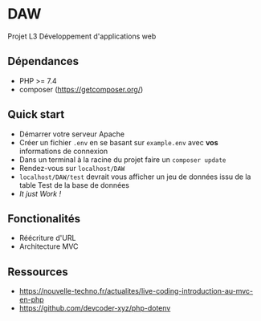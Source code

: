 # DAW
Projet L3 Développement d'applications web

## Dépendances

* PHP >= 7.4
* composer (https://getcomposer.org/)

## Quick start 

* Démarrer votre serveur Apache
* Créer un fichier `.env` en se basant sur `example.env` avec **vos** informations de connexion
* Dans un terminal à la racine du projet faire un `composer update`
* Rendez-vous sur `localhost/DAW`
* `localhost/DAW/test` devrait vous afficher un jeu de données issu de la table Test de la base de données
* *It just Work !*

## Fonctionalités 

* Réécriture d'URL
* Architecture MVC 

## Ressources 

* https://nouvelle-techno.fr/actualites/live-coding-introduction-au-mvc-en-php
* https://github.com/devcoder-xyz/php-dotenv
